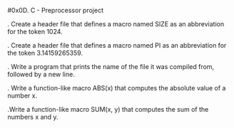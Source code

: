 #0x0D. C - Preprocessor project

. Create a header file that defines a macro named SIZE as an abbreviation for the token 1024.

. Create a header file that defines a macro named PI as an abbreviation for the token 3.14159265359.

. Write a program that prints the name of the file it was compiled from, followed by a new line.

. Write a function-like macro ABS(x) that computes the absolute value of a number x.

.Write a function-like macro SUM(x, y) that computes the sum of the numbers x and y.
